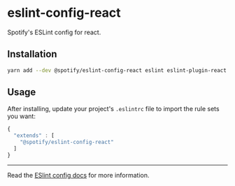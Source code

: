 # eslint-config-react

Spotify's ESLint config for react.

## Installation

```sh
yarn add --dev @spotify/eslint-config-react eslint eslint-plugin-react eslint-plugin-jsx-a11y
```

## Usage

After installing, update your project's `.eslintrc` file to import the rule sets you want:

```js
{
  "extends" : [
    "@spotify/eslint-config-react"
  ]
}
```

---

Read the [ESlint config docs](http://eslint.org/docs/user-guide/configuring#extending-configuration-files)
for more information.
